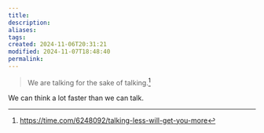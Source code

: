 ```yaml
---
title: 
description: 
aliases: 
tags: 
created: 2024-11-06T20:31:21
modified: 2024-11-07T18:48:40
permalink: 
---
```


> We are talking for the sake of talking.[^thing]


We can think a lot faster than we can talk.



[^thing]: https://time.com/6248092/talking-less-will-get-you-more

[^thing2]: https://www.gsb.stanford.edu/insights/talk-less-say-more-how-kick-habit-over-talking
